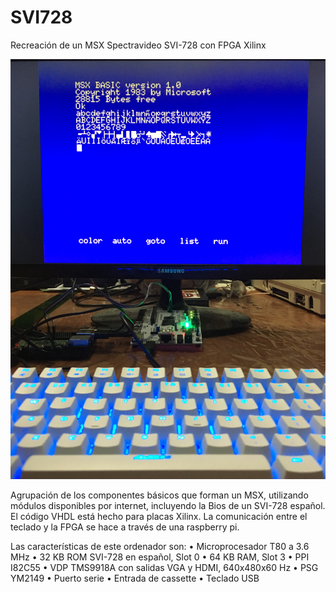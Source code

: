 # SVI728
Recreación de un MSX Spectravideo SVI-728 con FPGA Xilinx

![SVI728](/SVI728.jpg)

Agrupación de los componentes básicos que forman un MSX, utilizando módulos disponibles por internet, incluyendo la Bios de un SVI-728 español. El código VHDL está hecho para placas Xilinx. La comunicación entre el teclado y la FPGA se hace a través de una raspberry pi.

Las características de este ordenador son:
• Microprocesador T80 a 3.6 MHz
• 32 KB ROM SVI-728 en español, Slot 0
• 64 KB RAM, Slot 3
• PPI I82C55
• VDP TMS9918A con salidas VGA y HDMI, 640x480x60 Hz
• PSG YM2149
• Puerto serie
• Entrada de cassette
• Teclado USB